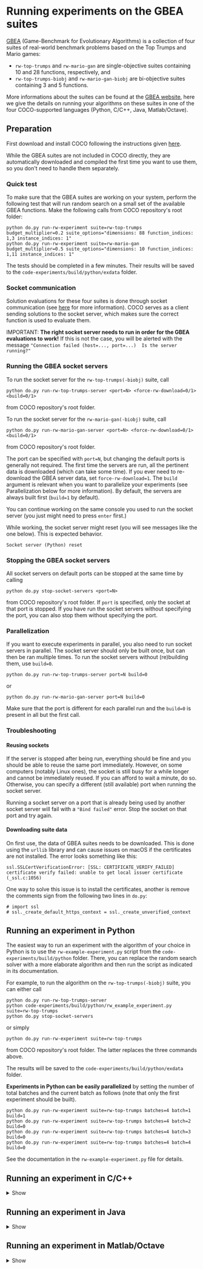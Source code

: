 # Running experiments on the GBEA suites 

[GBEA](http://www.gm.fh-koeln.de/~naujoks/gbea/gamesbench.html) (Game-Benchmark for Evolutionary 
Algorithms) is a collection of four suites of real-world benchmark problems based on the Top Trumps 
and Mario games:

- `rw-top-trumps` and `rw-mario-gan` are single-objective suites containing 10 and 28 functions, 
respectively, and 
- `rw-top-trumps-biobj` and `rw-mario-gan-biobj` are bi-objective suites containing 3 and 5 functions.

More informations about the suites can be found at the
[GBEA website](http://www.gm.fh-koeln.de/~naujoks/gbea/gamesbench_doc.html#abstract), here we give 
the details on running your algorithms on these suites in one of the four COCO-supported languages 
(Python, C/C++, Java, Matlab/Octave).

## Preparation

First download and install COCO following the instructions given [here](https://github.com/ttusar/coco-gbea).

While the GBEA suites are not included in COCO directly, they are automatically downloaded and 
compiled the first time you want to use them, so you don't need to handle them separately. 

### Quick test

To make sure that the GBEA suites are working on your system, perform the following test that will 
run random search on a small set of the available GBEA functions. Make the following calls from 
COCO repository's root folder: 
```
python do.py run-rw-experiment suite=rw-top-trumps budget_multiplier=0.2 suite_options="dimensions: 88 function_indices: 1,3 instance_indices: 1"
python do.py run-rw-experiment suite=rw-mario-gan budget_multiplier=0.5 suite_options="dimensions: 10 function_indices: 1,11 instance_indices: 1"
```

The tests should be completed in a few minutes. Their results will be saved to the 
`code-experiments/build/python/exdata` folder.

### Socket communication

Solution evaluations for these four suites is done through socket communication (see [here](README.md) 
for more information). COCO serves as a client sending solutions to the socket server, which makes 
sure the correct function is used to evaluate them. 

IMPORTANT: **The right socket server needs to run in order for the GBEA evaluations to work!** If 
this is not the case, you will be alerted with the message `"Connection failed (host=..., port=...) 
Is the server running?"`

### Running the GBEA socket servers

To run the socket server for the `rw-top-trumps(-biobj)` suite, call 
```
python do.py run-rw-top-trumps-server <port=N> <force-rw-download=0/1> <build=0/1>
```

from COCO repository's root folder. 

To run the socket server for the `rw-mario-gan(-biobj)` suite, call 
```
python do.py run-rw-mario-gan-server <port=N> <force-rw-download=0/1> <build=0/1>
```

from COCO repository's root folder. 

The port can be specified with `port=N`, but changing the default ports is generally not required. The 
first time the servers are run, all the pertinent data is downloaded (which can take some time). 
If you ever need to re-download the GBEA server data, set `force-rw-download=1`. The `build` 
argument is relevant when you want to parallelize your experiments (see Parallelization below for 
more information). By default, the servers are always built first (`build=1` by default).

You can continue working on the same console you used to run the socket server (you just might need
to press `enter` first.)

While working, the socket server might reset (you will see messages like the one below). This is 
expected behavior.
```
Socket server (Python) reset
```

### Stopping the GBEA socket servers

All socket servers on default ports can be stopped at the same time by calling 
```
python do.py stop-socket-servers <port=N> 
```

from COCO repository's root folder. If `port` is specified, only the socket at that port is stopped.
If you have run the socket servers without specifying the port, you can also stop them without 
specifying the port.

### Parallelization

If you want to execute experiments in parallel, you also need to run socket servers in parallel. 
The socket server should only be built once, but can then be ran multiple times. To 
run the socket servers without (re)building them, use `build=0`.  
```
python do.py run-rw-top-trumps-server port=N build=0
```
or 
```
python do.py run-rw-mario-gan-server port=N build=0
```
Make sure that the port is different for each parallel run and the `build=0` is present in all 
but the first call. 

### Troubleshooting

#### Reusing sockets

If the server is stopped after being run, everything should be fine and you should be able to reuse
the same port immediately. However, on some computers (notably Linux ones), the socket is still busy 
for a while longer and cannot be immediately reused. If you can afford to wait a minute, do so. 
Otherwise, you can specify a different (still available) port when running the socket server. 

Running a socket server on a port that is already being used by another socket server will fail with 
a `"Bind failed"` error. Stop the socket on that port and try again.

#### Downloading suite data

On first use, the data of GBEA suites needs to be downloaded. This is done using the `urllib` library 
and can cause issues on macOS if the certificates are not installed. The error looks something like 
this:
````
ssl.SSLCertVerificationError: [SSL: CERTIFICATE_VERIFY_FAILED] certificate verify failed: unable to get local issuer certificate (_ssl.c:1056)
````
One way to solve this issue is to install the certificates, another is remove the comments sign from 
the following two lines in `do.py`:
````
# import ssl
# ssl._create_default_https_context = ssl._create_unverified_context
````

## Running an experiment in Python

The easiest way to run an experiment with the algorithm of your choice in Python is to use the 
`rw-example-experiment.py` script from the `code-experiments/build/python` folder. There, you can
replace the random search solver with a more elaborate algorithm and then run the script as 
indicated in its documentation. 

For example, to run the algorithm on the `rw-top-trumps(-biobj)` suite, you can either call
```
python do.py run-rw-top-trumps-server
python code-experiments/build/python/rw_example_experiment.py suite=rw-top-trumps
python do.py stop-socket-servers
```

or  simply 
```
python do.py run-rw-experiment suite=rw-top-trumps
```

from COCO repository's root folder. The latter replaces the three commands above.

The results will be saved to the `code-experiments/build/python/exdata` folder.

**Experiments in Python can be easily parallelized** by setting the number of total batches and the 
current batch as follows (note that only the first experiment should be built).
```
python do.py run-rw-experiment suite=rw-top-trumps batches=4 batch=1 build=1 
python do.py run-rw-experiment suite=rw-top-trumps batches=4 batch=2 build=0
python do.py run-rw-experiment suite=rw-top-trumps batches=4 batch=3 build=0
python do.py run-rw-experiment suite=rw-top-trumps batches=4 batch=4 build=0
```

See the documentation in the `rw-example-experiment.py` file for 
details.

## Running an experiment in C/C++

<details><summary>Show</summary>

See the example experiment located in the `code-experiments/build/c` folder. Change the 
suite name and algorithm to adjust the experiment to your needs. Once the experiment is set, 
you can call 
```
python do.py run-rw-top-trumps-server
python do.py run-c
python do.py stop-socket-servers
```

to run the algorithm on the `rw-top-trumps(-biobj)` suite or 
```
python do.py run-rw-mario-gan-server
python do.py run-c
python do.py stop-socket-servers
```

to run it on the `rw-mario-gan(-biobj)` suite.

The results will be saved to the `code-experiments/build/c/exdata` folder.
</details>

## Running an experiment in Java

<details><summary>Show</summary>

See the example experiment located in the `code-experiments/build/java` folder. Change the 
suite name and algorithm to adjust the experiment to your needs. Once the experiment is set, 
you can call 
```
python do.py run-rw-top-trumps-server
python do.py run-java
python do.py stop-socket-servers
```

to run the algorithm on the `rw-top-trumps(-biobj)` suite or 
```
python do.py run-rw-mario-gan-server
python do.py run-java
python do.py stop-socket-servers
```

to run it on the `rw-mario-gan(-biobj)` suite.

The results will be saved to the `code-experiments/build/java/exdata` folder.
</details>

## Running an experiment in Matlab/Octave

<details><summary>Show</summary>

See the example experiment located in the `code-experiments/build/matlab` folder. Change the 
suite name and algorithm to adjust the experiment to your needs. Once the experiment is set, 
you can call 
```
python do.py run-rw-top-trumps-server
python do.py run-matlab
python do.py stop-socket-servers
```

to run the algorithm on the `rw-top-trumps(-biobj)` suite or 
```
python do.py run-rw-mario-gan-server
python do.py run-matlab
python do.py stop-socket-servers
```

to run it on the `rw-mario-gan(-biobj)` suite.

Replace `run-matlab` with `run-octave` to run the experiment with Octave instead of Matlab.

The results will be saved to the `code-experiments/build/matlab/exdata` folder.
</details>
